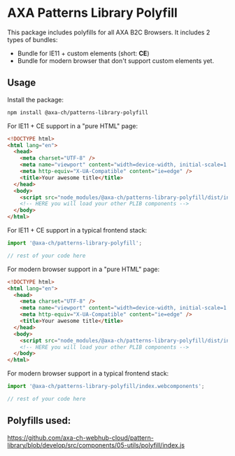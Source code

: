 # AXA Patterns Library Polyfill

This package includes polyfills for all AXA B2C Browsers. It includes 2 types of bundles:

- Bundle for IE11 + custom elements (short: **CE**)
- Bundle for modern browser that don't support custom elements yet.

## Usage

Install the package:

```bash
npm install @axa-ch/patterns-library-polyfill
```

For IE11 + CE support in a "pure HTML" page:

```html
<!DOCTYPE html>
<html lang="en">
  <head>
    <meta charset="UTF-8" />
    <meta name="viewport" content="width=device-width, initial-scale=1.0" />
    <meta http-equiv="X-UA-Compatible" content="ie=edge" />
    <title>Your awesome title</title>
  </head>
  <body>
    <script src="node_modules/@axa-ch/patterns-library-polyfill/dist/index.js"></script>
    <!-- HERE you will load your other PLIB components -->
  </body>
</html>
```

For IE11 + CE support in a typical frontend stack:

```js
import '@axa-ch/patterns-library-polyfill';

// rest of your code here
```

For modern browser support in a "pure HTML" page:

```html
<!DOCTYPE html>
<html lang="en">
  <head>
    <meta charset="UTF-8" />
    <meta name="viewport" content="width=device-width, initial-scale=1.0" />
    <meta http-equiv="X-UA-Compatible" content="ie=edge" />
    <title>Your awesome title</title>
  </head>
  <body>
    <script src="node_modules/@axa-ch/patterns-library-polyfill/dist/index.webcomponents.js"></script>
    <!-- HERE you will load your other PLIB components -->
  </body>
</html>
```

For modern browser support in a typical frontend stack:

```js
import '@axa-ch/patterns-library-polyfill/index.webcomponents';

// rest of your code here
```

## Polyfills used:

https://github.com/axa-ch-webhub-cloud/pattern-library/blob/develop/src/components/05-utils/polyfill/index.js
